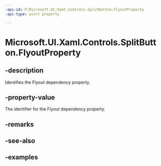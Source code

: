 ```yaml
---
-api-id: P:Microsoft.UI.Xaml.Controls.SplitButton.FlyoutProperty
-api-type: winrt property

---
```

<!-- Property syntax.
public DependencyProperty FlyoutProperty { get; }
-->

# Microsoft.UI.Xaml.Controls.SplitButton.FlyoutProperty


## -description

Identifies the Flyout dependency property.


## -property-value

The identifier for the Flyout dependency property.


## -remarks


## -see-also


## -examples



